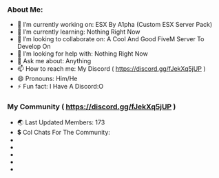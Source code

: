 ### About Me:

- 🔭 I’m currently working on: ESX By A1pha (Custom ESX Server Pack)
- 🌱 I’m currently learning: Nothing Right Now
- 👯 I’m looking to collaborate on: A Cool And Good FiveM Server To Develop On
- 🤔 I’m looking for help with: Nothing Right Now
- 💬 Ask me about: Anything
- 📫 How to reach me: My Discord ( https://discord.gg/fJekXq5jUP )
- 😄 Pronouns: Him/He
- ⚡ Fun fact: I Have A Discord:O

### My Community ( https://discord.gg/fJekXq5jUP )

- 🌏 Last Updated Members: 173
- 💲 Col Chats For The Community: 
-
-
-
-
-
